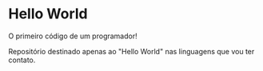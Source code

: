# Hello World
 O primeiro código de um programador!
 
 Repositório destinado apenas ao "Hello World" nas linguagens que vou ter contato.
